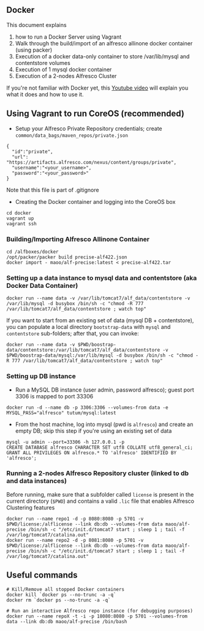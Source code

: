 Docker
---
This document explains

1. how to run a Docker Server using Vagrant
2. Walk through the build/import of an alfresco allinone docker container (using packer)
3. Execution of a docker data-only container to store /var/lib/mysql and contentstore volumes
4. Execution of 1 mysql docker container
5. Execution of a 2-nodes Alfresco Cluster

If you're not familiar with Docker yet, this [Youtube video](https://www.youtube.com/watch?v=VeiUjkiqo9E) will explain you what it does and how to use it.

## Using Vagrant to run CoreOS (recommended)

* Setup your Alfresco Private Repository credentials; create ```common/data_bags/maven_repos/private.json```
```
{
  "id":"private",
  "url": "https://artifacts.alfresco.com/nexus/content/groups/private",
  "username":"<your_username>",
  "password":"<your_password>"
}
```
Note that this file is part of .gitignore

* Creating the Docker container and logging into the CoreOS box
```
cd docker
vagrant up
vagrant ssh
```

### Building/Importing Alfresco Allinone Container

```
cd /alfboxes/docker
/opt/packer/packer build precise-alf422.json
docker import - maoo/alf-precise:latest < precise-alf422.tar
```

### Setting up a data instance to mysql data and contentstore (aka Docker Data Container)
```
docker run --name data -v /var/lib/tomcat7/alf_data/contentstore -v /var/lib/mysql -d busybox /bin/sh -c "chmod -R 777 /var/lib/tomcat7/alf_data/contentstore ; watch top"
```
If you want to start from an existing set of data (mysql DB + contentstore), you can populate a local directory ```bootstrap-data``` with ```mysql``` and ```contentstore``` sub-folders; after that, you can invoke:
```
docker run --name data -v $PWD/boostrap-data/contentstore:/var/lib/tomcat7/alf_data/contentstore -v $PWD/boostrap-data/mysql:/var/lib/mysql -d busybox /bin/sh -c "chmod -R 777 /var/lib/tomcat7/alf_data/contentstore ; watch top"
```

### Setting up DB instance

* Run a MySQL DB instance (user admin, password alfresco); guest port 3306 is mapped to port 33306
```
docker run -d --name db -p 3306:3306 --volumes-from data -e MYSQL_PASS="alfresco" tutum/mysql:latest
```

* From the host machine, log into mysql (pwd is ```alfresco```) and create an empty DB; skip this step if you're using an existing set of data
```
mysql -u admin --port=33306 -h 127.0.0.1 -p
CREATE DATABASE alfresco CHARACTER SET utf8 COLLATE utf8_general_ci;
GRANT ALL PRIVILEGES ON alfresco.* TO 'alfresco' IDENTIFIED BY 'alfresco';
```

### Running a 2-nodes Alfresco Repository cluster (linked to db and data instances)

Before running, make sure that a subfolder called ```license``` is present in the current directory (```$PWD```) and contains a valid ```.lic``` file that enables Alfresco Clustering features
```
docker run --name repo1 -d -p 8080:8080 -p 5701 -v $PWD/license:/alflicense --link db:db --volumes-from data maoo/alf-precise /bin/sh -c "/etc/init.d/tomcat7 start ; sleep 1 ; tail -f /var/log/tomcat7/catalina.out"
docker run --name repo2 -d -p 8081:8080 -p 5701 -v $PWD/license:/alflicense --link db:db --volumes-from data maoo/alf-precise /bin/sh -c "/etc/init.d/tomcat7 start ; sleep 1 ; tail -f /var/log/tomcat7/catalina.out"
```

## Useful commands

```
# Kill/Remove all stopped Docker containers
docker kill `docker ps --no-trunc -a -q`
docker rm `docker ps --no-trunc -a -q`

# Run an interactive Alfresco repo instance (for debugging purposes)
docker run --name repoX -t -i -p 18080:8080 -p 5701 --volumes-from data --link db:db maoo/alf-precise /bin/bash
```
